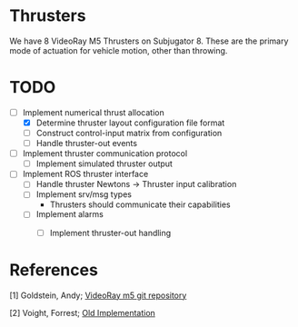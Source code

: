 Thrusters
=========

We have 8 VideoRay M5 Thrusters on Subjugator 8. These are the primary mode of actuation for vehicle motion, other than throwing.

# TODO

* [ ] Implement numerical thrust allocation
    * [x] Determine thruster layout configuration file format
    * [ ] Construct control-input matrix from configuration
    * [ ] Handle thruster-out events
* [ ] Implement thruster communication protocol
    * [ ] Implement simulated thruster output
* [ ] Implement ROS thruster interface
    * [ ] Handle thruster Newtons -> Thruster input calibration
    * [ ] Implement srv/msg types
        * Thrusters should communicate their capabilities
    * [ ] Implement alarms
        * [ ] Implement thruster-out handling


# References

[1] Goldstein, Andy; [VideoRay m5 git repository](https://github.com/videoray/Thruster)

[2] Voight, Forrest; [Old Implementation](https://github.com/uf-mil/software-common/blob/master/videoray_m5_thruster_driver/scripts/videoray_m5_thruster_driver)